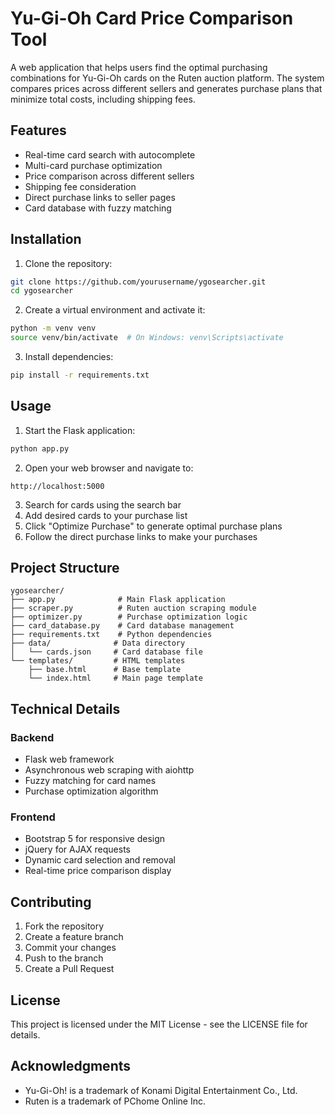 # Yu-Gi-Oh Card Price Comparison Tool

A web application that helps users find the optimal purchasing combinations for Yu-Gi-Oh cards on the Ruten auction platform. The system compares prices across different sellers and generates purchase plans that minimize total costs, including shipping fees.

## Features

- Real-time card search with autocomplete
- Multi-card purchase optimization
- Price comparison across different sellers
- Shipping fee consideration
- Direct purchase links to seller pages
- Card database with fuzzy matching

## Installation

1. Clone the repository:
```bash
git clone https://github.com/yourusername/ygosearcher.git
cd ygosearcher
```

2. Create a virtual environment and activate it:
```bash
python -m venv venv
source venv/bin/activate  # On Windows: venv\Scripts\activate
```

3. Install dependencies:
```bash
pip install -r requirements.txt
```

## Usage

1. Start the Flask application:
```bash
python app.py
```

2. Open your web browser and navigate to:
```
http://localhost:5000
```

3. Search for cards using the search bar
4. Add desired cards to your purchase list
5. Click "Optimize Purchase" to generate optimal purchase plans
6. Follow the direct purchase links to make your purchases

## Project Structure

```
ygosearcher/
├── app.py              # Main Flask application
├── scraper.py          # Ruten auction scraping module
├── optimizer.py        # Purchase optimization logic
├── card_database.py    # Card database management
├── requirements.txt    # Python dependencies
├── data/              # Data directory
│   └── cards.json     # Card database file
└── templates/         # HTML templates
    ├── base.html      # Base template
    └── index.html     # Main page template
```

## Technical Details

### Backend
- Flask web framework
- Asynchronous web scraping with aiohttp
- Fuzzy matching for card names
- Purchase optimization algorithm

### Frontend
- Bootstrap 5 for responsive design
- jQuery for AJAX requests
- Dynamic card selection and removal
- Real-time price comparison display

## Contributing

1. Fork the repository
2. Create a feature branch
3. Commit your changes
4. Push to the branch
5. Create a Pull Request

## License

This project is licensed under the MIT License - see the LICENSE file for details.

## Acknowledgments

- Yu-Gi-Oh! is a trademark of Konami Digital Entertainment Co., Ltd.
- Ruten is a trademark of PChome Online Inc. 